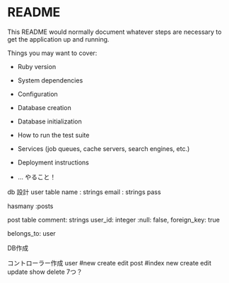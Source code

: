 # README

This README would normally document whatever steps are necessary to get the
application up and running.

Things you may want to cover:

* Ruby version

* System dependencies

* Configuration

* Database creation

* Database initialization

* How to run the test suite

* Services (job queues, cache servers, search engines, etc.)

* Deployment instructions

* ...
やること！

db 設計
user table
 name : strings
 email : strings
 pass

 hasmany :posts

post table
 comment: strings
 user_id: integer :null: false, foreign_key: true

 belongs_to: user


DB作成

コントローラー作成
user  #new create edit
post  #index new create edit update show delete 7つ？
